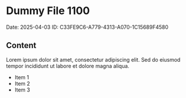 # Dummy File 1100

Date: 2025-04-03
ID: C33FE9C6-A779-4313-A070-1C15689F4580

## Content

Lorem ipsum dolor sit amet, consectetur adipiscing elit.
Sed do eiusmod tempor incididunt ut labore et dolore magna aliqua.

* Item 1
* Item 2
* Item 3

